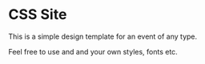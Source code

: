 # CSS Site

This is a simple design template for an event of any type.

Feel free to use and and your own styles, fonts etc. 